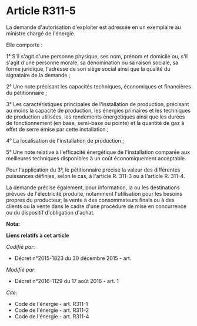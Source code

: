 # Article R311-5

La demande d'autorisation d'exploiter est adressée en un exemplaire au ministre chargé de l'énergie. 

Elle comporte : 

1° S'il s'agit d'une personne physique, ses nom, prénom et domicile ou, s'il s'agit d'une personne morale, sa dénomination ou
sa raison sociale, sa forme juridique, l'adresse de son siège social ainsi que la qualité du signataire de la demande ; 

2° Une note précisant les capacités techniques, économiques et financières du pétitionnaire ; 

3° Les caractéristiques principales de l'installation de production, précisant au moins la capacité de production, les
énergies primaires et les techniques de production utilisées, les rendements énergétiques ainsi que les durées de
fonctionnement (en base, semi-base ou pointe) et la quantité de gaz à effet de serre émise par cette installation ; 

4° La localisation de l'installation de production ; 

5° Une note relative à l'efficacité énergétique de l'installation comparée aux meilleures techniques disponibles à un coût
économiquement acceptable. 

Pour l'application du 3°, le pétitionnaire précise la valeur des différentes puissances définies, selon le cas, à l'article
R. 311-3 ou à l'article R. 311-4. 

La demande précise également, pour information, la ou les destinations prévues de l'électricité produite, notamment
l'utilisation pour les besoins propres du producteur, la vente à des consommateurs finals ou à des clients ou la vente dans
le cadre d'une procédure de mise en concurrence ou du dispositif d'obligation d'achat.

**Nota:**



**Liens relatifs à cet article**

_Codifié par_:

  - Décret n°2015-1823 du 30 décembre 2015 - art.

_Modifié par_:

  - Décret n°2016-1129 du 17 août 2016 - art. 1

_Cite_:

  - Code de l'énergie - art. R311-1
  - Code de l'énergie - art. R311-2
  - Code de l'énergie - art. R311-4
